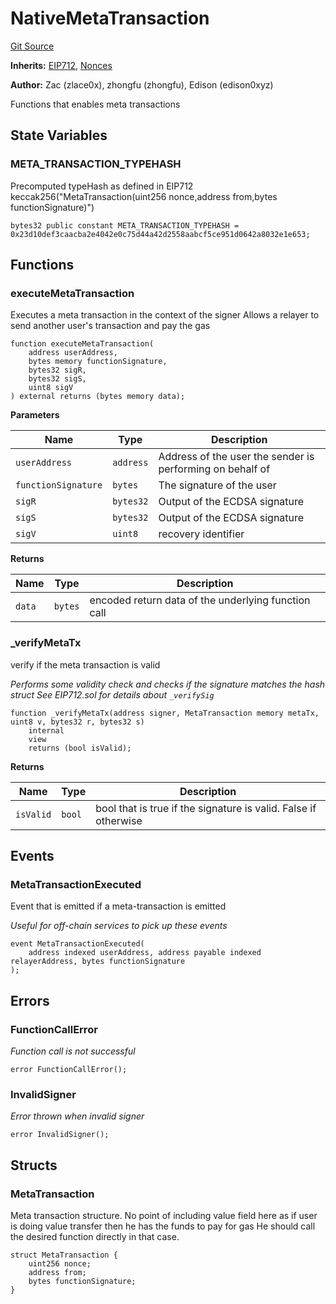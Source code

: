 # NativeMetaTransaction
[Git Source](https://github.com/suberra/funnel-contracts/blob/f73a2b65eed37c0e1e9b0da6edd43d6dee610cb5/src/lib/NativeMetaTransaction.sol)

**Inherits:**
[EIP712](/src/lib/EIP712.sol/contract.EIP712.md), [Nonces](/src/lib/Nonces.sol/contract.Nonces.md)

**Author:**
Zac (zlace0x), zhongfu (zhongfu), Edison (edison0xyz)

Functions that enables meta transactions


## State Variables
### META_TRANSACTION_TYPEHASH
Precomputed typeHash as defined in EIP712
keccak256("MetaTransaction(uint256 nonce,address from,bytes functionSignature)")


```solidity
bytes32 public constant META_TRANSACTION_TYPEHASH = 0x23d10def3caacba2e4042e0c75d44a42d2558aabcf5ce951d0642a8032e1e653;
```


## Functions
### executeMetaTransaction

Executes a meta transaction in the context of the signer
Allows a relayer to send another user's transaction and pay the gas


```solidity
function executeMetaTransaction(
    address userAddress,
    bytes memory functionSignature,
    bytes32 sigR,
    bytes32 sigS,
    uint8 sigV
) external returns (bytes memory data);
```
**Parameters**

|Name|Type|Description|
|----|----|-----------|
|`userAddress`|`address`|Address of the user the sender is performing on behalf of|
|`functionSignature`|`bytes`|The signature of the user|
|`sigR`|`bytes32`|Output of the ECDSA signature|
|`sigS`|`bytes32`|Output of the ECDSA signature|
|`sigV`|`uint8`|recovery identifier|

**Returns**

|Name|Type|Description|
|----|----|-----------|
|`data`|`bytes`|encoded return data of the underlying function call|


### _verifyMetaTx

verify if the meta transaction is valid

*Performs some validity check and checks if the signature matches the hash struct
See EIP712.sol for details about `_verifySig`*


```solidity
function _verifyMetaTx(address signer, MetaTransaction memory metaTx, uint8 v, bytes32 r, bytes32 s)
    internal
    view
    returns (bool isValid);
```
**Returns**

|Name|Type|Description|
|----|----|-----------|
|`isValid`|`bool`|bool that is true if the signature is valid. False if otherwise|


## Events
### MetaTransactionExecuted
Event that is emitted if a meta-transaction is emitted

*Useful for off-chain services to pick up these events*


```solidity
event MetaTransactionExecuted(
    address indexed userAddress, address payable indexed relayerAddress, bytes functionSignature
);
```

## Errors
### FunctionCallError
*Function call is not successful*


```solidity
error FunctionCallError();
```

### InvalidSigner
*Error thrown when invalid signer*


```solidity
error InvalidSigner();
```

## Structs
### MetaTransaction
Meta transaction structure.
No point of including value field here as if user is doing value transfer then he has the funds to pay for gas
He should call the desired function directly in that case.


```solidity
struct MetaTransaction {
    uint256 nonce;
    address from;
    bytes functionSignature;
}
```


